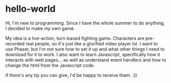 # hello-world

Hi, I'm new to programming. Since I have the whole summer to do anything,
I decided to make my own game.

My idea is a live-action, turn-based fighting game.
Characters are pre-recorded real people, so it's just like a glorified video player lol.
I want to use Phaser, but I'm not sure how to set it up and what other things I need to download for it to work.
I also want to learn Javascript, specifically how it interacts with web pages... as well as understand event handlers
and how to change the html from the Javascript code.

if there's any tip you can give, I'd be happy to receive them. :))
